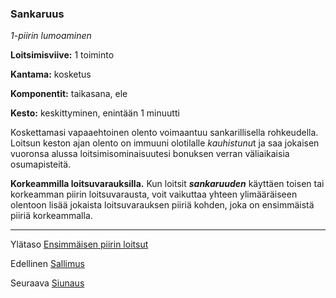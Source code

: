 ### Sankaruus

*1-piirin lumoaminen*

**Loitsimisviive:** 1 toiminto

**Kantama:** kosketus

**Komponentit:** taikasana, ele

**Kesto:** keskittyminen, enintään 1 minuutti

Koskettamasi vapaaehtoinen olento voimaantuu sankarillisella
rohkeudella. Loitsun keston ajan olento on immuuni olotilalle
*kauhistunu*t ja saa jokaisen vuoronsa alussa loitsimisominaisuutesi
bonuksen verran väliaikaisia osumapisteitä.

**Korkeammilla loitsuvarauksilla.** Kun loitsit ***sankaruuden***
käyttäen toisen tai korkeamman piirin loitsuvarausta,
voit vaikuttaa yhteen ylimääräiseen olentoon lisää jokaista
loitsuvarauksen piiriä kohden, joka on ensimmäistä piiriä
korkeammalla.

----

Ylätaso [Ensimmäisen piirin loitsut](1_piirin_loitsut.md)

Edellinen [Sallimus](Sallimus.md)

Seuraava [Siunaus](Siunaus.md)